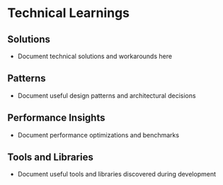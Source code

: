 # Technical Learnings

## Solutions
- Document technical solutions and workarounds here

## Patterns
- Document useful design patterns and architectural decisions

## Performance Insights
- Document performance optimizations and benchmarks

## Tools and Libraries
- Document useful tools and libraries discovered during development
